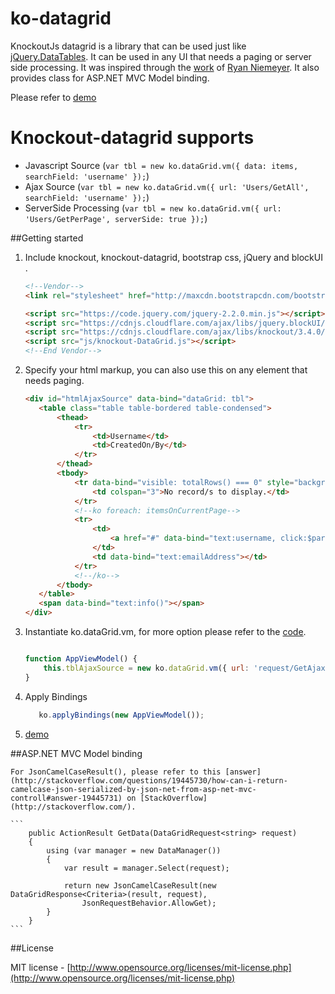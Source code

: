 
# ko-datagrid

KnockoutJs datagrid is a library that can be used just like [jQuery.DataTables](https://datatables.net/). It can be used in any UI that needs a paging or server side processing. It was inspired through the [work](http://knockoutjs.com/examples/grid.html) of [Ryan Niemeyer](https://github.com/rniemeyer). It also provides class for ASP.NET MVC Model binding.

Please refer to [demo](http://jmvtrinidad.github.io/knockout-datagrid/)

# Knockout-datagrid supports

 - Javascript Source      (`var tbl = new ko.dataGrid.vm({ data: items, searchField: 'username' });`)
 - Ajax Source            (`var tbl = new ko.dataGrid.vm({ url: 'Users/GetAll', searchField: 'username' });`)
 - ServerSide Processing  (`var tbl = new ko.dataGrid.vm({ url: 'Users/GetPerPage', serverSide: true });`)

##Getting started

1. Include knockout, knockout-datagrid, bootstrap css, jQuery and blockUI .

    ```html
    <!--Vendor-->
    <link rel="stylesheet" href="http://maxcdn.bootstrapcdn.com/bootstrap/3.3.6/css/bootstrap.min.css"/>

    <script src="https://code.jquery.com/jquery-2.2.0.min.js"></script>
    <script src="https://cdnjs.cloudflare.com/ajax/libs/jquery.blockUI/2.70/jquery.blockUI.min.js"></script>
    <script src="https://cdnjs.cloudflare.com/ajax/libs/knockout/3.4.0/knockout-debug.js"></script>
    <script src="js/knockout-DataGrid.js"></script>
    <!--End Vendor-->
    ```

2. Specify your html markup, you can also use this on any element that needs paging.

    ```html
   	<div id="htmlAjaxSource" data-bind="dataGrid: tbl">
       <table class="table table-bordered table-condensed">
           <thead>
               <tr>
                   <td>Username</td>
                   <td>CreatedOn/By</td>
               </tr>
           </thead>
           <tbody>
               <tr data-bind="visible: totalRows() === 0" style="background-color: #f9f9f9;">
                   <td colspan="3">No record/s to display.</td>
               </tr>
               <!--ko foreach: itemsOnCurrentPage-->
               <tr>
                   <td>
                       <a href="#" data-bind="text:username, click:$parent.alertInfo"></a>
                   </td>
                   <td data-bind="text:emailAddress"></td>
               </tr>
               <!--/ko-->
           </tbody>
       </table>
       <span data-bind="text:info()"></span>
   </div>
    ```

3. Instantiate ko.dataGrid.vm, for more option please refer to the [code](https://github.com/jmvtrinidad/knockout-datagrid/blob/master/js/knockout-DataGrid.js).

    ```JavaScript
    
    function AppViewModel() {
        this.tblAjaxSource = new ko.dataGrid.vm({ url: 'request/GetAjax.json', searchField: 'username' });
    }
    ```
4. Apply Bindings

    ```JavaScript
	   ko.applyBindings(new AppViewModel());​
    ```

5. [demo](http://jmvtrinidad.github.io/knockout-datagrid/)

##ASP.NET MVC Model binding

	For JsonCamelCaseResult(), please refer to this [answer](http://stackoverflow.com/questions/19445730/how-can-i-return-camelcase-json-serialized-by-json-net-from-asp-net-mvc-controll#answer-19445731) on [StackOverflow](http://stackoverflow.com/).
	
    ```
        public ActionResult GetData(DataGridRequest<string> request)
        {
            using (var manager = new DataManager())
            {
                var result = manager.Select(request);

                return new JsonCamelCaseResult(new DataGridResponse<Criteria>(result, request),
                    JsonRequestBehavior.AllowGet);
            }
        }
    ```


##License

MIT license - [http://www.opensource.org/licenses/mit-license.php](http://www.opensource.org/licenses/mit-license.php)

